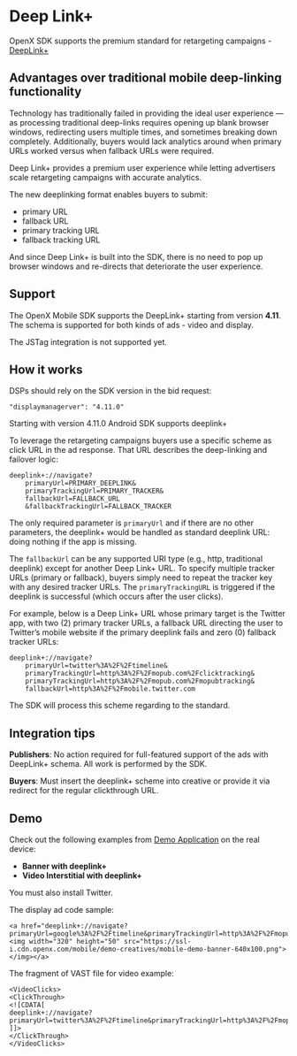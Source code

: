 # Deep Link+

OpenX SDK supports the premium standard for retargeting campaigns - [DeepLink+](https://developers.mopub.com/dsps/ad-formats/deep-linking/)

## Advantages over traditional mobile deep-linking functionality

Technology has traditionally failed in providing the ideal user experience — as processing traditional deep-links requires opening up blank browser windows, redirecting users multiple times, and sometimes breaking down completely. Additionally, buyers would lack analytics around when primary URLs worked versus when fallback URLs were required.

Deep Link+ provides a premium user experience while letting advertisers scale retargeting campaigns with accurate analytics.

The new deeplinking format enables buyers to submit:

 * primary URL
 * fallback URL
 * primary tracking URL
 * fallback tracking URL

And since Deep Link+ is built into the SDK, there is no need to pop up browser windows and re-directs that deteriorate the user experience.

## Support

The OpenX Mobile SDK supports the DeepLink+ starting from version **4.11**. The schema is supported for both kinds of ads - video and display.

The JSTag integration is not supported yet.


## How it works


DSPs should rely on the SDK version in the bid request:
```
"displaymanagerver": "4.11.0"
```

Starting with version 4.11.0 Android SDK supports deeplink+

To leverage the retargeting campaigns buyers use a specific scheme as click URL in the ad response. That URL describes the deep-linking and failover logic:

```
deeplink+://navigate?
    primaryUrl=PRIMARY_DEEPLINK&
    primaryTrackingUrl=PRIMARY_TRACKER&
    fallbackUrl=FALLBACK_URL
    &fallbackTrackingUrl=FALLBACK_TRACKER
```

The only required parameter is `primaryUrl` and if there are no other parameters, the deeplink+ would be handled as standard deeplink URL: doing nothing if the app is missing.

The `fallbackUrl` can be any supported URI type (e.g., http, traditional deeplink) except for another Deep Link+ URL. To specify multiple tracker URLs (primary or fallback), buyers simply need to repeat the tracker key with any desired tracker URLs. The `primaryTrackingURL` is triggered if the deeplink is successful (which occurs after the user clicks).

For example, below is a Deep Link+ URL whose primary target is the Twitter app, with two (2) primary tracker URLs, a fallback URL directing the user to Twitter’s mobile website if the primary deeplink fails and zero (0) fallback tracker URLs:

```
deeplink+://navigate?
    primaryUrl=twitter%3A%2F%2Ftimeline&
    primaryTrackingUrl=http%3A%2F%2Fmopub.com%2Fclicktracking&
    primaryTrackingUrl=http%3A%2F%2Fmopub.com%2Fmopubtracking&
    fallbackUrl=http%3A%2F%2Fmobile.twitter.com
```

The SDK will process this scheme regarding to the standard.

## Integration tips

**Publishers**: No action required for full-featured support of the ads with DeepLink+ schema. All work is performed by the SDK.

**Buyers**: Must insert the deeplink+ scheme into creative or provide it via redirect for the regular clickthrough URL.

## Demo

Check out the following examples from [Demo Application](https://storage.cloud.google.com/ox-cdn-prod-mobile/sdks/apollo/release/android/sdk/1.2.0/OpenX_Apollo_SDK_Android_Demo_1.2.0.zip) on the real device:

- **Banner with deeplink+**
- **Video Interstitial with deeplink+**

You must also install Twitter.

The display ad code sample:

```
<a href="deeplink+://navigate?primaryUrl=google%3A%2F%2Ftimeline&primaryTrackingUrl=http%3A%2F%2Fmopub.com%2Fclicktracking&primaryTrackingUrl=http%3A%2F%2Fmopub.com%2Fmopubtracking&fallbackUrl=http%3A%2F%2Fmobile.twitter.com&fallbackTrackingUrl=http%3A%2F%2Fmopub.com%2Fmopubtrackingfallback"><img width="320" height="50" src="https://ssl-i.cdn.openx.com/mobile/demo-creatives/mobile-demo-banner-640x100.png"></img></a>
```

The fragment of VAST file for video example:

```
<VideoClicks>
<ClickThrough>
<![CDATA[
deeplink+://navigate?primaryUrl=twitter%3A%2F%2Ftimeline&primaryTrackingUrl=http%3A%2F%2Fmopub.com%2Fclicktracking&primaryTrackingUrl=http%3A%2F%2Fmopub.com%2Fmopubtracking&fallbackUrl=http%3A%2F%2Fmobile.twitter.com&fallbackTrackingUrl=http%3A%2F%2Fmopub.com%2Fmopubtrackingfallback
]]>
</ClickThrough>
</VideoClicks>
```
